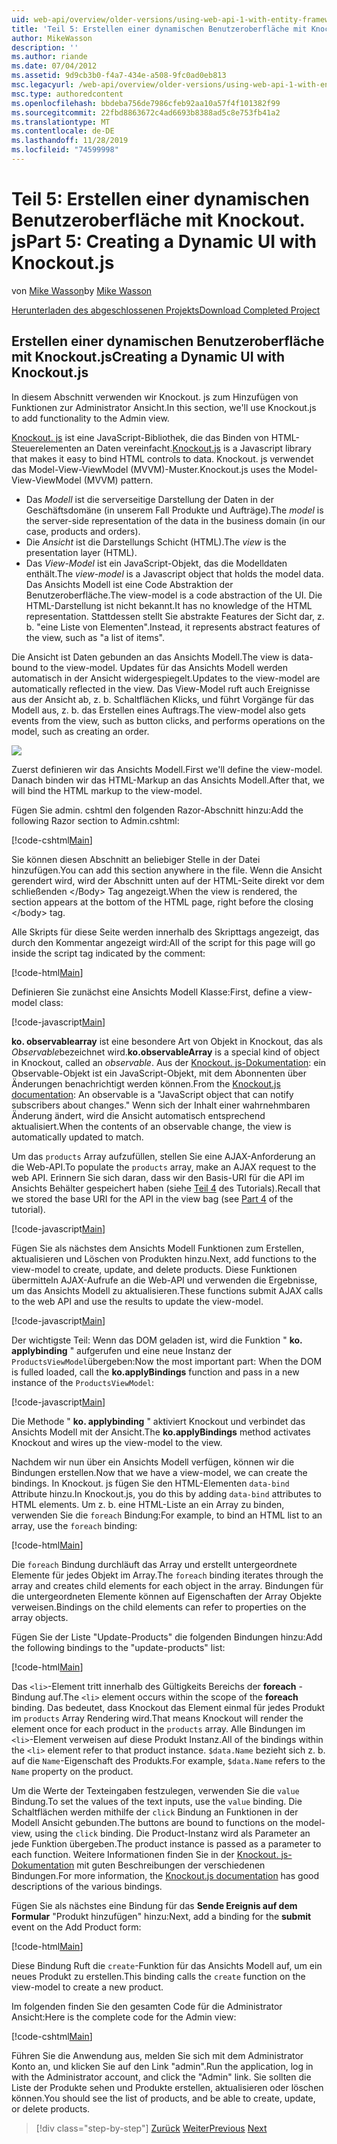 ```yaml
---
uid: web-api/overview/older-versions/using-web-api-1-with-entity-framework-5/using-web-api-with-entity-framework-part-5
title: 'Teil 5: Erstellen einer dynamischen Benutzeroberfläche mit Knockout. js | Microsoft-Dokumentation'
author: MikeWasson
description: ''
ms.author: riande
ms.date: 07/04/2012
ms.assetid: 9d9cb3b0-f4a7-434e-a508-9fc0ad0eb813
msc.legacyurl: /web-api/overview/older-versions/using-web-api-1-with-entity-framework-5/using-web-api-with-entity-framework-part-5
msc.type: authoredcontent
ms.openlocfilehash: bbdeba756de7986cfeb92aa10a57f4f101382f99
ms.sourcegitcommit: 22fbd8863672c4ad6693b8388ad5c8e753fb41a2
ms.translationtype: MT
ms.contentlocale: de-DE
ms.lasthandoff: 11/28/2019
ms.locfileid: "74599998"
---
```

# <a name="part-5-creating-a-dynamic-ui-with-knockoutjs"></a><span data-ttu-id="38d7f-102">Teil 5: Erstellen einer dynamischen Benutzeroberfläche mit Knockout. js</span><span class="sxs-lookup"><span data-stu-id="38d7f-102">Part 5: Creating a Dynamic UI with Knockout.js</span></span>

<span data-ttu-id="38d7f-103">von [Mike Wasson](https://github.com/MikeWasson)</span><span class="sxs-lookup"><span data-stu-id="38d7f-103">by [Mike Wasson](https://github.com/MikeWasson)</span></span>

[<span data-ttu-id="38d7f-104">Herunterladen des abgeschlossenen Projekts</span><span class="sxs-lookup"><span data-stu-id="38d7f-104">Download Completed Project</span></span>](https://code.msdn.microsoft.com/ASP-NET-Web-API-with-afa30545)

## <a name="creating-a-dynamic-ui-with-knockoutjs"></a><span data-ttu-id="38d7f-105">Erstellen einer dynamischen Benutzeroberfläche mit Knockout.js</span><span class="sxs-lookup"><span data-stu-id="38d7f-105">Creating a Dynamic UI with Knockout.js</span></span>

<span data-ttu-id="38d7f-106">In diesem Abschnitt verwenden wir Knockout. js zum Hinzufügen von Funktionen zur Administrator Ansicht.</span><span class="sxs-lookup"><span data-stu-id="38d7f-106">In this section, we'll use Knockout.js to add functionality to the Admin view.</span></span>

<span data-ttu-id="38d7f-107">[Knockout. js](http://knockoutjs.com/) ist eine JavaScript-Bibliothek, die das Binden von HTML-Steuerelementen an Daten vereinfacht.</span><span class="sxs-lookup"><span data-stu-id="38d7f-107">[Knockout.js](http://knockoutjs.com/) is a Javascript library that makes it easy to bind HTML controls to data.</span></span> <span data-ttu-id="38d7f-108">Knockout. js verwendet das Model-View-ViewModel (MVVM)-Muster.</span><span class="sxs-lookup"><span data-stu-id="38d7f-108">Knockout.js uses the Model-View-ViewModel (MVVM) pattern.</span></span>

- <span data-ttu-id="38d7f-109">Das *Modell* ist die serverseitige Darstellung der Daten in der Geschäftsdomäne (in unserem Fall Produkte und Aufträge).</span><span class="sxs-lookup"><span data-stu-id="38d7f-109">The *model* is the server-side representation of the data in the business domain (in our case, products and orders).</span></span>
- <span data-ttu-id="38d7f-110">Die *Ansicht* ist die Darstellungs Schicht (HTML).</span><span class="sxs-lookup"><span data-stu-id="38d7f-110">The *view* is the presentation layer (HTML).</span></span>
- <span data-ttu-id="38d7f-111">Das *View-Model* ist ein JavaScript-Objekt, das die Modelldaten enthält.</span><span class="sxs-lookup"><span data-stu-id="38d7f-111">The *view-model* is a Javascript object that holds the model data.</span></span> <span data-ttu-id="38d7f-112">Das Ansichts Modell ist eine Code Abstraktion der Benutzeroberfläche.</span><span class="sxs-lookup"><span data-stu-id="38d7f-112">The view-model is a code abstraction of the UI.</span></span> <span data-ttu-id="38d7f-113">Die HTML-Darstellung ist nicht bekannt.</span><span class="sxs-lookup"><span data-stu-id="38d7f-113">It has no knowledge of the HTML representation.</span></span> <span data-ttu-id="38d7f-114">Stattdessen stellt Sie abstrakte Features der Sicht dar, z. b. "eine Liste von Elementen".</span><span class="sxs-lookup"><span data-stu-id="38d7f-114">Instead, it represents abstract features of the view, such as "a list of items".</span></span>

<span data-ttu-id="38d7f-115">Die Ansicht ist Daten gebunden an das Ansichts Modell.</span><span class="sxs-lookup"><span data-stu-id="38d7f-115">The view is data-bound to the view-model.</span></span> <span data-ttu-id="38d7f-116">Updates für das Ansichts Modell werden automatisch in der Ansicht widergespiegelt.</span><span class="sxs-lookup"><span data-stu-id="38d7f-116">Updates to the view-model are automatically reflected in the view.</span></span> <span data-ttu-id="38d7f-117">Das View-Model ruft auch Ereignisse aus der Ansicht ab, z. b. Schaltflächen Klicks, und führt Vorgänge für das Modell aus, z. b. das Erstellen eines Auftrags.</span><span class="sxs-lookup"><span data-stu-id="38d7f-117">The view-model also gets events from the view, such as button clicks, and performs operations on the model, such as creating an order.</span></span>

![](using-web-api-with-entity-framework-part-5/_static/image1.png)

<span data-ttu-id="38d7f-118">Zuerst definieren wir das Ansichts Modell.</span><span class="sxs-lookup"><span data-stu-id="38d7f-118">First we'll define the view-model.</span></span> <span data-ttu-id="38d7f-119">Danach binden wir das HTML-Markup an das Ansichts Modell.</span><span class="sxs-lookup"><span data-stu-id="38d7f-119">After that, we will bind the HTML markup to the view-model.</span></span>

<span data-ttu-id="38d7f-120">Fügen Sie admin. cshtml den folgenden Razor-Abschnitt hinzu:</span><span class="sxs-lookup"><span data-stu-id="38d7f-120">Add the following Razor section to Admin.cshtml:</span></span>

[!code-cshtml[Main](using-web-api-with-entity-framework-part-5/samples/sample1.cshtml)]

<span data-ttu-id="38d7f-121">Sie können diesen Abschnitt an beliebiger Stelle in der Datei hinzufügen.</span><span class="sxs-lookup"><span data-stu-id="38d7f-121">You can add this section anywhere in the file.</span></span> <span data-ttu-id="38d7f-122">Wenn die Ansicht gerendert wird, wird der Abschnitt unten auf der HTML-Seite direkt vor dem schließenden &lt;/Body&gt; Tag angezeigt.</span><span class="sxs-lookup"><span data-stu-id="38d7f-122">When the view is rendered, the section appears at the bottom of the HTML page, right before the closing &lt;/body&gt; tag.</span></span>

<span data-ttu-id="38d7f-123">Alle Skripts für diese Seite werden innerhalb des Skripttags angezeigt, das durch den Kommentar angezeigt wird:</span><span class="sxs-lookup"><span data-stu-id="38d7f-123">All of the script for this page will go inside the script tag indicated by the comment:</span></span>

[!code-html[Main](using-web-api-with-entity-framework-part-5/samples/sample2.html)]

<span data-ttu-id="38d7f-124">Definieren Sie zunächst eine Ansichts Modell Klasse:</span><span class="sxs-lookup"><span data-stu-id="38d7f-124">First, define a view-model class:</span></span>

[!code-javascript[Main](using-web-api-with-entity-framework-part-5/samples/sample3.js)]

<span data-ttu-id="38d7f-125">**ko. observablearray** ist eine besondere Art von Objekt in Knockout, das als *Observable*bezeichnet wird.</span><span class="sxs-lookup"><span data-stu-id="38d7f-125">**ko.observableArray** is a special kind of object in Knockout, called an *observable*.</span></span> <span data-ttu-id="38d7f-126">Aus der [Knockout. js-Dokumentation](http://knockoutjs.com/documentation/observables.html): ein Observable-Objekt ist ein JavaScript-Objekt, mit dem Abonnenten über Änderungen benachrichtigt werden können.</span><span class="sxs-lookup"><span data-stu-id="38d7f-126">From the [Knockout.js documentation](http://knockoutjs.com/documentation/observables.html): An observable is a "JavaScript object that can notify subscribers about changes."</span></span> <span data-ttu-id="38d7f-127">Wenn sich der Inhalt einer wahrnehmbaren Änderung ändert, wird die Ansicht automatisch entsprechend aktualisiert.</span><span class="sxs-lookup"><span data-stu-id="38d7f-127">When the contents of an observable change, the view is automatically updated to match.</span></span>

<span data-ttu-id="38d7f-128">Um das `products` Array aufzufüllen, stellen Sie eine AJAX-Anforderung an die Web-API.</span><span class="sxs-lookup"><span data-stu-id="38d7f-128">To populate the `products` array, make an AJAX request to the web API.</span></span> <span data-ttu-id="38d7f-129">Erinnern Sie sich daran, dass wir den Basis-URI für die API im Ansichts Behälter gespeichert haben (siehe [Teil 4](using-web-api-with-entity-framework-part-4.md) des Tutorials).</span><span class="sxs-lookup"><span data-stu-id="38d7f-129">Recall that we stored the base URI for the API in the view bag (see [Part 4](using-web-api-with-entity-framework-part-4.md) of the tutorial).</span></span>

[!code-javascript[Main](using-web-api-with-entity-framework-part-5/samples/sample4.js?highlight=5)]

<span data-ttu-id="38d7f-130">Fügen Sie als nächstes dem Ansichts Modell Funktionen zum Erstellen, aktualisieren und Löschen von Produkten hinzu.</span><span class="sxs-lookup"><span data-stu-id="38d7f-130">Next, add functions to the view-model to create, update, and delete products.</span></span> <span data-ttu-id="38d7f-131">Diese Funktionen übermitteln AJAX-Aufrufe an die Web-API und verwenden die Ergebnisse, um das Ansichts Modell zu aktualisieren.</span><span class="sxs-lookup"><span data-stu-id="38d7f-131">These functions submit AJAX calls to the web API and use the results to update the view-model.</span></span>

[!code-javascript[Main](using-web-api-with-entity-framework-part-5/samples/sample5.js?highlight=7)]

<span data-ttu-id="38d7f-132">Der wichtigste Teil: Wenn das DOM geladen ist, wird die Funktion " **ko. applybinding** " aufgerufen und eine neue Instanz der `ProductsViewModel`übergeben:</span><span class="sxs-lookup"><span data-stu-id="38d7f-132">Now the most important part: When the DOM is fulled loaded, call the **ko.applyBindings** function and pass in a new instance of the `ProductsViewModel`:</span></span>

[!code-javascript[Main](using-web-api-with-entity-framework-part-5/samples/sample6.js)]

<span data-ttu-id="38d7f-133">Die Methode " **ko. applybinding** " aktiviert Knockout und verbindet das Ansichts Modell mit der Ansicht.</span><span class="sxs-lookup"><span data-stu-id="38d7f-133">The **ko.applyBindings** method activates Knockout and wires up the view-model to the view.</span></span>

<span data-ttu-id="38d7f-134">Nachdem wir nun über ein Ansichts Modell verfügen, können wir die Bindungen erstellen.</span><span class="sxs-lookup"><span data-stu-id="38d7f-134">Now that we have a view-model, we can create the bindings.</span></span> <span data-ttu-id="38d7f-135">In Knockout. js fügen Sie den HTML-Elementen `data-bind` Attribute hinzu.</span><span class="sxs-lookup"><span data-stu-id="38d7f-135">In Knockout.js, you do this by adding `data-bind` attributes to HTML elements.</span></span> <span data-ttu-id="38d7f-136">Um z. b. eine HTML-Liste an ein Array zu binden, verwenden Sie die `foreach` Bindung:</span><span class="sxs-lookup"><span data-stu-id="38d7f-136">For example, to bind an HTML list to an array, use the `foreach` binding:</span></span>

[!code-html[Main](using-web-api-with-entity-framework-part-5/samples/sample7.html?highlight=1)]

<span data-ttu-id="38d7f-137">Die `foreach` Bindung durchläuft das Array und erstellt untergeordnete Elemente für jedes Objekt im Array.</span><span class="sxs-lookup"><span data-stu-id="38d7f-137">The `foreach` binding iterates through the array and creates child elements for each object in the array.</span></span> <span data-ttu-id="38d7f-138">Bindungen für die untergeordneten Elemente können auf Eigenschaften der Array Objekte verweisen.</span><span class="sxs-lookup"><span data-stu-id="38d7f-138">Bindings on the child elements can refer to properties on the array objects.</span></span>

<span data-ttu-id="38d7f-139">Fügen Sie der Liste "Update-Products" die folgenden Bindungen hinzu:</span><span class="sxs-lookup"><span data-stu-id="38d7f-139">Add the following bindings to the "update-products" list:</span></span>

[!code-html[Main](using-web-api-with-entity-framework-part-5/samples/sample8.html)]

<span data-ttu-id="38d7f-140">Das `<li>`-Element tritt innerhalb des Gültigkeits Bereichs der **foreach** -Bindung auf.</span><span class="sxs-lookup"><span data-stu-id="38d7f-140">The `<li>` element occurs within the scope of the **foreach** binding.</span></span> <span data-ttu-id="38d7f-141">Das bedeutet, dass Knockout das Element einmal für jedes Produkt im `products` Array Rendering wird.</span><span class="sxs-lookup"><span data-stu-id="38d7f-141">That means Knockout will render the element once for each product in the `products` array.</span></span> <span data-ttu-id="38d7f-142">Alle Bindungen im `<li>`-Element verweisen auf diese Produkt Instanz.</span><span class="sxs-lookup"><span data-stu-id="38d7f-142">All of the bindings within the `<li>` element refer to that product instance.</span></span> <span data-ttu-id="38d7f-143">`$data.Name` bezieht sich z. b. auf die `Name`-Eigenschaft des Produkts.</span><span class="sxs-lookup"><span data-stu-id="38d7f-143">For example, `$data.Name` refers to the `Name` property on the product.</span></span>

<span data-ttu-id="38d7f-144">Um die Werte der Texteingaben festzulegen, verwenden Sie die `value` Bindung.</span><span class="sxs-lookup"><span data-stu-id="38d7f-144">To set the values of the text inputs, use the `value` binding.</span></span> <span data-ttu-id="38d7f-145">Die Schaltflächen werden mithilfe der `click` Bindung an Funktionen in der Modell Ansicht gebunden.</span><span class="sxs-lookup"><span data-stu-id="38d7f-145">The buttons are bound to functions on the model-view, using the `click` binding.</span></span> <span data-ttu-id="38d7f-146">Die Product-Instanz wird als Parameter an jede Funktion übergeben.</span><span class="sxs-lookup"><span data-stu-id="38d7f-146">The product instance is passed as a parameter to each function.</span></span> <span data-ttu-id="38d7f-147">Weitere Informationen finden Sie in der [Knockout. js-Dokumentation](http://knockoutjs.com/documentation/observables.html) mit guten Beschreibungen der verschiedenen Bindungen.</span><span class="sxs-lookup"><span data-stu-id="38d7f-147">For more information, the [Knockout.js documentation](http://knockoutjs.com/documentation/observables.html) has good descriptions of the various bindings.</span></span>

<span data-ttu-id="38d7f-148">Fügen Sie als nächstes eine Bindung für das **Sende Ereignis auf dem Formular** "Produkt hinzufügen" hinzu:</span><span class="sxs-lookup"><span data-stu-id="38d7f-148">Next, add a binding for the **submit** event on the Add Product form:</span></span>

[!code-html[Main](using-web-api-with-entity-framework-part-5/samples/sample9.html)]

<span data-ttu-id="38d7f-149">Diese Bindung Ruft die `create`-Funktion für das Ansichts Modell auf, um ein neues Produkt zu erstellen.</span><span class="sxs-lookup"><span data-stu-id="38d7f-149">This binding calls the `create` function on the view-model to create a new product.</span></span>

<span data-ttu-id="38d7f-150">Im folgenden finden Sie den gesamten Code für die Administrator Ansicht:</span><span class="sxs-lookup"><span data-stu-id="38d7f-150">Here is the complete code for the Admin view:</span></span>

[!code-cshtml[Main](using-web-api-with-entity-framework-part-5/samples/sample10.cshtml)]

<span data-ttu-id="38d7f-151">Führen Sie die Anwendung aus, melden Sie sich mit dem Administrator Konto an, und klicken Sie auf den Link "admin".</span><span class="sxs-lookup"><span data-stu-id="38d7f-151">Run the application, log in with the Administrator account, and click the "Admin" link.</span></span> <span data-ttu-id="38d7f-152">Sie sollten die Liste der Produkte sehen und Produkte erstellen, aktualisieren oder löschen können.</span><span class="sxs-lookup"><span data-stu-id="38d7f-152">You should see the list of products, and be able to create, update, or delete products.</span></span>

> [!div class="step-by-step"]
> <span data-ttu-id="38d7f-153">[Zurück](using-web-api-with-entity-framework-part-4.md)
> [Weiter](using-web-api-with-entity-framework-part-6.md)</span><span class="sxs-lookup"><span data-stu-id="38d7f-153">[Previous](using-web-api-with-entity-framework-part-4.md)
[Next](using-web-api-with-entity-framework-part-6.md)</span></span>
